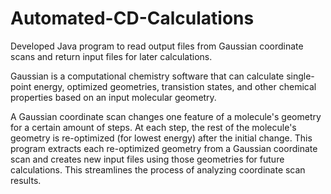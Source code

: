 # Automated-CD-Calculations 
Developed Java program to read output files from Gaussian coordinate scans and return input files for later calculations.

Gaussian is a computational chemistry software that can calculate single-point energy, optimized geometries, transistion states, and other chemical properties based on an input molecular geometry. 

A Gaussian coordinate scan changes one feature of a molecule's geometry for a certain amount of steps. At each step, the rest of the molecule's geometry is re-optimized (for lowest energy) after the initial change. This program extracts each re-optimized geometry from a Gaussian coordinate scan and creates new input files using those geometries for future calculations. This streamlines the process of analyzing coordinate scan results.  
